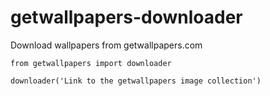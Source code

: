 # getwallpapers-downloader
Download wallpapers from getwallpapers.com

```
from getwallpapers import downloader

downloader('Link to the getwallpapers image collection')
```